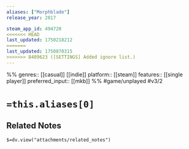 ```yaml
---
aliases: ["Morphblade"]
release_year: 2017

steam_app_id: 494720
<<<<<<< HEAD
last_updated: 1750218212
=======
last_updated: 1750870315
>>>>>>> 8409623 ([SETTINGS] Added ignore list.)
---
```

%%
genres:: [[casual]] [[indie]]
platform:: [[steam]]
features:: [[single player]]
preferred_input:: [[mkb]]
%%
#game/unplayed
#v3/2

# `=this.aliases[0]`
## Related Notes
`$=dv.view("attachments/related_notes")`